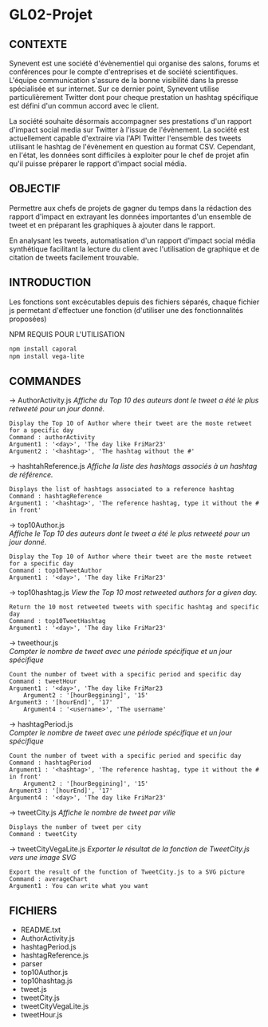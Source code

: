 # GL02-Projet

## CONTEXTE

Synevent est une société d'évènementiel qui organise des salons, forums et conférences pour le compte d'entreprises et de société scientifiques. L'équipe communication s'assure de la bonne visibilité dans la presse spécialisée et sur internet. Sur ce dernier point, Synevent utilise particulièrement Twitter dont pour cheque prestation un hashtag spécifique est défini d'un commun accord avec le client. 

La société souhaite désormais accompagner ses prestations d'un rapport d'impact social media sur Twitter à l'issue de l'évènement. La société est actuellement capable d'extraire via l'API Twitter l'ensemble des tweets utilisant le hashtag de l'évènement en question au format CSV. Cependant, en l'état, les données sont difficiles à exploiter pour le chef de projet afin qu'il puisse préparer le rapport d'impact social média.

## OBJECTIF
Permettre aux chefs de projets de gagner du temps dans la rédaction des rapport d'impact en extrayant les données importantes d'un ensemble de tweet et en préparant les graphiques à ajouter dans le rapport. 

En analysant les tweets, automatisation d'un rapport d'impact social média synthétique facilitant la lecture du client avec l'utilisation de graphique et de citation de tweets facilement trouvable. 


## INTRODUCTION

Les fonctions sont excécutables depuis des fichiers séparés,
chaque fichier js permetant d'effectuer une fonction (d'utiliser une des fonctionnalités proposées)

NPM REQUIS POUR L'UTILISATION

```bash
npm install caporal
npm install vega-lite
```
## COMMANDES

-> AuthorActivity.js
_Affiche du Top 10 des auteurs dont le tweet a été le plus retweeté pour un jour donné._

	Display the Top 10 of Author where their tweet are the moste retweet for a specific day
	Command : authorActivity
	Argument1 : '<day>', 'The day like FriMar23'
	Argument2 : '<hashtag>', 'The hashtag without the #'

-> hashtahReference.js
_Affiche la liste des hashtags associés à un hashtag de référence._

	Displays the list of hashtags associated to a reference hashtag
	Command : hashtagReference
	Argument1 : '<hashtag>', 'The reference hashtag, type it without the # in front'


-> top10Author.js  
_Affiche le Top 10 des auteurs dont le tweet a été le plus retweeté pour un jour donné._

	Display the Top 10 of Author where their tweet are the moste retweet for a specific day
	Command : top10TweetAuthor
	Argument1 : '<day>', 'The day like FriMar23'


-> top10hashtag.js 
_View the Top 10 most retweeted authors for a given day._

	Return the 10 most retweeted tweets with specific hashtag and specific day
	Command : top10TweetHashtag
	Argument1 : '<day>', 'The day like FriMar23'


-> tweethour.js  
_Compter le nombre de tweet avec une période spécifique et un jour spécifique_

	Count the number of tweet with a specific period and specific day
	Command : tweetHour
	Argument1 : '<day>', 'The day like FriMar23
    	Argument2 : '[hourBeggining]', '15'
   	Argument3 : '[hourEnd]', '17'
    	Argument4 : '<username>', 'The username'

-> hashtagPeriod.js  
_Compter le nombre de tweet avec une période spécifique et un jour spécifique_

	Count the number of tweet with a specific period and specific day
	Command : hashtagPeriod
	Argument1 : '<hashtag>', 'The reference hashtag, type it without the # in front'
    	Argument2 : '[hourBeggining]', '15'
   	Argument3 : '[hourEnd]', '17'
	Argument4 : '<day>', 'The day like FriMar23'

-> tweetCity.js
_Affiche le nombre de tweet par ville_

	Displays the number of tweet per city
	Command : tweetCity

-> tweetCityVegaLite.js
_Exporter le résultat de la fonction de TweetCity.js vers une image SVG_

	Export the result of the function of TweetCity.js to a SVG picture
	Command : averageChart
	Argument1 : You can write what you want

## FICHIERS

- README.txt
- AuthorActivity.js
- hashtagPeriod.js
- hashtagReference.js
- parser
- top10Author.js
- top10hashtag.js
- tweet.js
- tweetCity.js
- tweetCityVegaLite.js
- tweetHour.js
